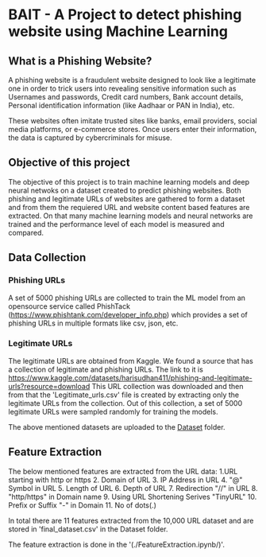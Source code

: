 # BAIT - A Project to detect phishing website using Machine Learning

## What is a Phishing Website?
A phishing website is a fraudulent website designed to look like a legitimate one in order to trick users into revealing sensitive information such as Usernames and passwords, Credit card numbers, Bank account details, Personal identification information (like Aadhaar or PAN in India), etc.

These websites often imitate trusted sites like banks, email providers, social media platforms, or e-commerce stores. Once users enter their information, the data is captured by cybercriminals for misuse.

## Objective of this project
The objective of this project is to train machine learning models and deep neural netwoks on a dataset created to predict phishing websites. Both phishing and legitimate URLs of websites are gathered to form a dataset and from them the requiered URL and website content based features are extracted. On that many machine learning models and neural networks are trained and the performance level of each model is measured and compared.

## Data Collection 
### Phishing URLs
A set of 5000 phishing URLs are collected to train the ML model from an opensource service called PhishTack (https://www.phishtank.com/developer_info.php) which provides a set of phishing URLs in multiple formats like csv, json, etc. 

### Legitimate URLs
The legitimate URLs are obtained from Kaggle. We found a source that has a collection of legitimate and phishing URLs. The link to it is https://www.kaggle.com/datasets/harisudhan411/phishing-and-legitimate-urls?resource=download
This URL collection was downloaded and then from that the 'Legitimate_urls.csv' file is created by extracting only the legitimate URLs from the collection. Out of this collection, a set of 5000 legitimate URLs were sampled randomly for training the models. 

The above mentioned datasets are uploaded to the [Dataset](./Dataset/) folder.

## Feature Extraction
The below mentioned features are extracted from the URL data:
1.URL starting with http or https
2. Domain of URL
3. IP Address in URL
4. "@" Symbol in URL
5. Length of URL
6. Depth of URL
7. Redirection "//" in URL
8. "http/https" in Domain name
9. Using URL Shortening Serives "TinyURL"
10. Prefix or Suffix "-" in Domain
11. No of dots(.)
   
In total there are 11 features extracted from the 10,000 URL dataset and are stored in 'final_dataset.csv' in the Dataset folder. 

The feature extraction is done in the '(./FeatureExtraction.ipynb/)'.
